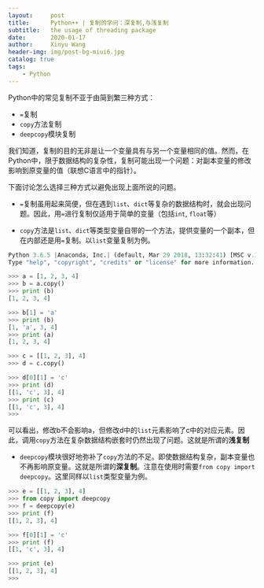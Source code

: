 ```yaml
---
layout:     post
title:      Python++ | 复制的学问：深复制,与浅复制
subtitle:   the usage of threading package
date:       2020-01-17
author:     Xinyu Wang
header-img: img/post-bg-miui6.jpg
catalog: true
tags:
    - Python
---
```


Python中的常见复制不亚于由简到繁三种方式：

* `=`复制
* `copy`方法复制
* `deepcopy`模块复制

我们知道，复制的目的无非是让一个变量具有与另一个变量相同的值。然而，在Python中，限于数据结构的复杂性，复制可能出现一个问题：对副本变量的修改影响到原变量的值（联想C语言中的指针）。

下面讨论怎么选择三种方式以避免出现上面所说的问题。

* `=`复制虽用起来简便，但在遇到`list`、`dict`等复杂的数据结构时，就会出现问题。因此，用`=`进行复制仅适用于简单的变量（包括`int`, `float`等）

* `copy`方法是`list`、`dict`等类型变量自带的一个方法，提供变量的一个副本，但在内部还是用`=`复制。以`list`变量复制为例。

```python
Python 3.6.5 |Anaconda, Inc.| (default, Mar 29 2018, 13:32:41) [MSC v.1900 64 bit (AMD64)] on win32
Type "help", "copyright", "credits" or "license" for more information.

>>> a = [1, 2, 3, 4]
>>> b = a.copy()
>>> print (b)
[1, 2, 3, 4]

>>> b[1] = 'a'
>>> print (b)
[1, 'a', 3, 4]
>>> print (a)
[1, 2, 3, 4]

>>> c = [[1, 2, 3], 4]
>>> d = c.copy()

>>> d[0][1] = 'c'
>>> print (d)
[[1, 'c', 3], 4]
>>> print (c)
[[1, 'c', 3], 4]
>>>
```

可以看出，修改b不会影响a，但修改d中的`list`元素影响了c中的对应元素。因此，调用`copy`方法在复杂数据结构嵌套时仍然出现了问题。这就是所谓的**浅复制**

* `deepcopy`模块很好地弥补了`copy`方法的不足。即使数据结构复杂，副本变量也不再影响原变量。这就是所谓的**深复制**。注意在使用时需要`from copy import deepcopy`。这里同样以`list`类型变量为例。

```python
>>> e = [[1, 2, 3], 4]
>>> from copy import deepcopy
>>> f = deepcopy(e)
>>> print (f)
[[1, 2, 3], 4]

>>> f[0][1] = 'c'
>>> print (f)
[[1, 'c', 3], 4]

>>> print (e)
[[1, 2, 3], 4]
>>>
```

